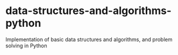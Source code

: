 # data-structures-and-algorithms-python
Implementation of basic data structures and algorithms, and problem solving in Python
